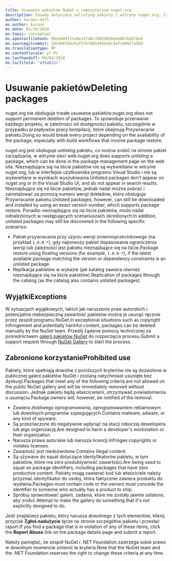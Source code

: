 ```yaml
---
title: Usuwanie pakietów NuGet z repozytorium nuget.org
description: Zasady dotyczące unlisting pakiety z witryny nuget.org; trwałego usunięcia nie jest obsługiwane z wyjątkiem na pakiety naruszyć innych zasad.
author: karann-msft
ms.author: karann
ms.date: 01/18/2018
ms.topic: conceptual
ms.openlocfilehash: 901eb09711a6e32740c70829028da66b782870a0
ms.sourcegitcommit: 1d1406764c6af5fb7801d462e0c4afc9092fa569
ms.translationtype: MT
ms.contentlocale: pl-PL
ms.lasthandoff: 09/04/2018
ms.locfileid: "43548131"
---
```

# <a name="deleting-packages"></a><span data-ttu-id="2daeb-103">Usuwanie pakietów</span><span class="sxs-lookup"><span data-stu-id="2daeb-103">Deleting packages</span></span>

<span data-ttu-id="2daeb-104">nuget.org nie obsługuje trwałe usuwanie pakietów.</span><span class="sxs-lookup"><span data-stu-id="2daeb-104">nuget.org does not support permanent deletion of packages.</span></span> <span data-ttu-id="2daeb-105">To spowoduje przerwanie każdego projektu, w zależności od dostępności pakietu, szczególnie w przypadku przepływów pracy kompilacji, które obejmują Przywracanie pakietu.</span><span class="sxs-lookup"><span data-stu-id="2daeb-105">Doing so would break every project depending on the availability of the package, especially with build workflows that involve package restore.</span></span>

<span data-ttu-id="2daeb-106">nuget.org jest obsługuje *unlisting* pakietu, co można zrobić na stronie pakiet zarządzania, w witrynie sieci web.</span><span class="sxs-lookup"><span data-stu-id="2daeb-106">nuget.org does supports *unlisting* a package, which can be done in the package management page on the web site.</span></span> <span data-ttu-id="2daeb-107">Nieznajdujące się na liście pakietów nie są wyświetlane w witrynie nuget.org, lub w interfejsie użytkownika programu Visual Studio i nie są wyświetlane w wynikach wyszukiwania.</span><span class="sxs-lookup"><span data-stu-id="2daeb-107">Unlisted packages don't appear on nuget.org or in the Visual Studio UI, and do not appear in search results.</span></span> <span data-ttu-id="2daeb-108">Nieznajdujące się na liście pakietów, jednak nadal można pobrać i zainstalować za pomocą numeru wersji dokładnie, która obsługuje Przywracanie pakietu.</span><span class="sxs-lookup"><span data-stu-id="2daeb-108">Unlisted packages, however, can still be downloaded and installed by using an exact version number, which supports package restore.</span></span> <span data-ttu-id="2daeb-109">Ponadto nieznajdujące się na liście pakietów, może nadal odnalezionych w następujących scenariuszach określonych:</span><span class="sxs-lookup"><span data-stu-id="2daeb-109">In addition, unlisted packages may still be discovered in the following specific scenarios:</span></span>

- <span data-ttu-id="2daeb-110">Pakiet przywracania przy użyciu wersji zmiennoprzecinkowego (na przykład `1.0.0-*`), gdy najnowszy pakiet dopasowania ograniczenia wersji lub zależności jest pakietu nieznajdujące się na liście.</span><span class="sxs-lookup"><span data-stu-id="2daeb-110">Package restore using floating versions (for example, `1.0.0-*`), if the latest available package matching the version or dependency constraints is an unlisted package.</span></span>
- <span data-ttu-id="2daeb-111">Replikacja pakietów w wykazie (jak katalog zawiera również nieznajdujące się na liście pakietów).</span><span class="sxs-lookup"><span data-stu-id="2daeb-111">Replication of packages through the catalog (as the catalog also contains unlisted packages).</span></span>

## <a name="exceptions"></a><span data-ttu-id="2daeb-112">Wyjątki</span><span class="sxs-lookup"><span data-stu-id="2daeb-112">Exceptions</span></span>

<span data-ttu-id="2daeb-113">W sytuacjach wyjątkowych, takich jak naruszenie praw autorskich i potencjalnie niebezpieczną zawartość pakietów można je usunąć ręcznie przez zespół programu NuGet.</span><span class="sxs-lookup"><span data-stu-id="2daeb-113">In exceptional situations such as copyright infringement and potentially harmful content, packages can be deleted manually by the NuGet team.</span></span> <span data-ttu-id="2daeb-114">Prześlij żądanie pomocy technicznej za pośrednictwem [galerii pakietów NuGet](http://www.nuget.org) do rozpoczęcia procesu.</span><span class="sxs-lookup"><span data-stu-id="2daeb-114">Submit a support request through [NuGet Gallery](http://www.nuget.org) to start the process.</span></span>

## <a name="prohibited-use"></a><span data-ttu-id="2daeb-115">Zabronione korzystanie</span><span class="sxs-lookup"><span data-stu-id="2daeb-115">Prohibited use</span></span>

<span data-ttu-id="2daeb-116">Pakiety, które spełniają dowolne z poniższych kryteriów nie są dozwolone w publicznej galerii pakietów NuGet i zostaną natychmiast usunięte bez dyskusji.</span><span class="sxs-lookup"><span data-stu-id="2daeb-116">Packages that meet any of the following criteria are not allowed on the public NuGet gallery and will be immediately removed without discussion.</span></span> <span data-ttu-id="2daeb-117">Jednak pakietu będą właścicielami, otrzymywać powiadomienia o usunięciu.</span><span class="sxs-lookup"><span data-stu-id="2daeb-117">Package owners will, however, be notified of the removal.</span></span>

- <span data-ttu-id="2daeb-118">Zawiera złośliwego oprogramowania, oprogramowaniem reklamowym lub dowolnych programów szpiegujących.</span><span class="sxs-lookup"><span data-stu-id="2daeb-118">Contains malware, adware, or any kind of spyware.</span></span>
- <span data-ttu-id="2daeb-119">Są przeznaczone do negatywnie wpłynąć na stacji roboczej dewelopera lub jego organizację.</span><span class="sxs-lookup"><span data-stu-id="2daeb-119">Are designed to harm a developer's workstation or their organization.</span></span>
- <span data-ttu-id="2daeb-120">Narusza prawa autorskie lub narusza licencji.</span><span class="sxs-lookup"><span data-stu-id="2daeb-120">Infringes copyrights or violates licenses.</span></span>
- <span data-ttu-id="2daeb-121">Zawartość jest niedozwolone.</span><span class="sxs-lookup"><span data-stu-id="2daeb-121">Contains illegal content.</span></span>
- <span data-ttu-id="2daeb-122">Są używane do squat dotyczące identyfikatorów pakietu, w tym pakietów, które ma zero produktywność zawartości.</span><span class="sxs-lookup"><span data-stu-id="2daeb-122">Are being used to squat on package identifiers, including packages that have zero productive content.</span></span> <span data-ttu-id="2daeb-123">Pakiety mogą zawierać kod lub właściciele należy przyznać identyfikator do osoby, która faktycznie zawiera produktu do wysłania.</span><span class="sxs-lookup"><span data-stu-id="2daeb-123">Packages must contain code or the owners must concede the identifier to someone who actually has a product to ship.</span></span>
- <span data-ttu-id="2daeb-124">Spróbuj spowodować galerii, zadania, które nie zostały jawnie ustalono, aby zrobić.</span><span class="sxs-lookup"><span data-stu-id="2daeb-124">Attempt to make the gallery do something that it's not explicitly designed to do.</span></span>

<span data-ttu-id="2daeb-125">Jeśli znajdziesz pakietu, który narusza dowolnego z tych elementów, kliknij przycisk **Zgłoś nadużycie** łącze na stronie szczegółów pakietu i przesłać raport.</span><span class="sxs-lookup"><span data-stu-id="2daeb-125">If you find a package that is in violation of any of these items, click the **Report Abuse** link on the package details page and submit a report.</span></span>

<span data-ttu-id="2daeb-126">Należy pamiętać, że zespół NuGet i .NET Foundation zastrzega sobie prawo w dowolnym momencie zmienić te kryteria.</span><span class="sxs-lookup"><span data-stu-id="2daeb-126">Note that the NuGet team and the .NET Foundation reserves the right to change these criteria at any time.</span></span>
